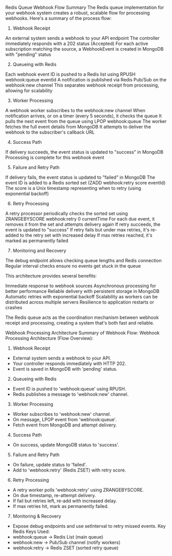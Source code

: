 Redis Queue Webhook Flow Summary
The Redis queue implementation for your webhook system creates a robust, scalable flow for processing webhooks. Here's a summary of the process flow:
1. Webhook Receipt

An external system sends a webhook to your API endpoint
The controller immediately responds with a 202 status (Accepted)
For each active subscription matching the source, a WebhookEvent is created in MongoDB with "pending" status

2. Queueing with Redis

Each webhook event ID is pushed to a Redis list using RPUSH webhook:queue eventId
A notification is published via Redis Pub/Sub on the webhook:new channel
This separates webhook receipt from processing, allowing for scalability

3. Worker Processing

A webhook worker subscribes to the webhook:new channel
When notification arrives, or on a timer (every 5 seconds), it checks the queue
It pulls the next event from the queue using LPOP webhook:queue
The worker fetches the full event details from MongoDB
It attempts to deliver the webhook to the subscriber's callback URL

4. Success Path

If delivery succeeds, the event status is updated to "success" in MongoDB
Processing is complete for this webhook event

5. Failure and Retry Path

If delivery fails, the event status is updated to "failed" in MongoDB
The event ID is added to a Redis sorted set (ZADD webhook:retry score eventId)
The score is a Unix timestamp representing when to retry (using exponential backoff)

6. Retry Processing

A retry processor periodically checks the sorted set using ZRANGEBYSCORE webhook:retry 0 currentTime
For each due event, it removes it from the set and attempts delivery again
If retry succeeds, the event is updated to "success"
If retry fails but under max retries, it's re-added to the retry set with increased delay
If max retries reached, it's marked as permanently failed

7. Monitoring and Recovery

The debug endpoint allows checking queue lengths and Redis connection
Regular interval checks ensure no events get stuck in the queue

This architecture provides several benefits:

Immediate response to webhook sources
Asynchronous processing for better performance
Reliable delivery with persistent storage in MongoDB
Automatic retries with exponential backoff
Scalability as workers can be distributed across multiple servers
Resilience to application restarts or crashes

The Redis queue acts as the coordination mechanism between webhook receipt and processing, creating a system that's both fast and reliable.





Webhook Processing Architecture
Summary of Webhook Flow:
Webhook Processing Architecture (Flow Overview):
1. Webhook Receipt
- External system sends a webhook to your API.
- Your controller responds immediately with HTTP 202.
- Event is saved in MongoDB with 'pending' status.
2. Queueing with Redis
- Event ID is pushed to 'webhook:queue' using RPUSH.
- Redis publishes a message to 'webhook:new' channel.
3. Worker Processing
- Worker subscribes to 'webhook:new' channel.
- On message, LPOP event from 'webhook:queue'.
- Fetch event from MongoDB and attempt delivery.
4. Success Path
- On success, update MongoDB status to 'success'.
5. Failure and Retry Path
- On failure, update status to 'failed'.
- Add to 'webhook:retry' (Redis ZSET) with retry score.
6. Retry Processing
- A retry worker polls 'webhook:retry' using ZRANGEBYSCORE.
- On due timestamp, re-attempt delivery.
- If fail but retries left, re-add with increased delay.
- If max retries hit, mark as permanently failed.
7. Monitoring & Recovery
- Expose debug endpoints and use setInterval to retry missed events.
Key Redis Keys Used:
- webhook:queue -> Redis List (main queue)
- webhook:new -> Pub/Sub channel (notify workers)
- webhook:retry -> Redis ZSET (sorted retry queue)